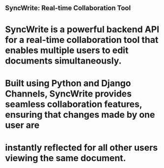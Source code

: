 ## SyncWrite: Real-time Collaboration Tool

# SyncWrite is a powerful backend API for a real-time collaboration tool that enables multiple users to edit documents simultaneously.
# Built using Python and Django Channels, SyncWrite provides seamless collaboration features, ensuring that changes made by one user are
# instantly reflected for all other users viewing the same document.